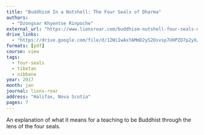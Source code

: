 ```yaml
---
title: "Buddhism In a Nutshell: The Four Seals of Dharma"
authors:
  - "Dzongsar Khyentse Rinpoche"
external_url: "https://www.lionsroar.com/buddhism-nutshell-four-seals-dharma/"
drive_links:
  - "https://drive.google.com/file/d/12WiIwAxYAMmD2yS2Osvsp7UHPZO7p2yX/view?usp=sharing"
formats: [pdf]
course: view
tags:
  - four-seals
  - tibetan
  - nibbana
year: 2017
month: jan
journal: lions-roar
address: "Halifax, Nova Scotia"
pages: 7
---
```


An explanation of what it means for a teaching to be Buddhist through the lens of the four seals.
